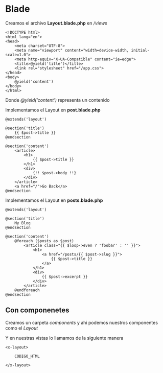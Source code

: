 # Blade

Creamos el archivo **Layout.blade.php** en _/views_

```
<!DOCTYPE html>
<html lang="en">
<head>
    <meta charset="UTF-8">
    <meta name="viewport" content="width=device-width, initial-scale=1.0">
    <meta http-equiv="X-UA-Compatible" content="ie=edge">
    <title>@yield('title')</title>
    <link rel="stylesheet" href="/app.css">
</head>
<body>
    @yield('content')
</body>
</html>
```

Donde _@yield('content')_ representa un contenido

Implementamos el Layout en **post.blade.php**

```
@extends('layout')

@section('title')
    {{ $post->title }}
@endsection

@section('content')
    <article>
        <h1>
            {{ $post->title }}
        </h1>
        <div>
            {!! $post->body !!}
        </div>
    </article>
    <a href="/">Go Back</a>
@endsection
```

Implementamos el Layout en **posts.blade.php**

```
@extends('layout')

@section('title')
    My Blog
@endsection

@section('content')
    @foreach ($posts as $post)
        <article class="{{ $loop->even ? 'foobar' : '' }}">
            <h1>
                <a href="/posts/{{ $post->slug }}">
                    {{ $post->title }}
                </a>
            </h1>
            <div>
                {{ $post->excerpt }}
            </div>
        </article>
    @endforeach
@endsection
```

## Con componenetes

Creamos un carpeta _components_ y ahi podemos nuestros componentes como el _Layout_

Y en nuestras vistas lo llamamos de la siguiente manera

```
<x-layout>

    CODIGO_HTML

</x-layout>

```
